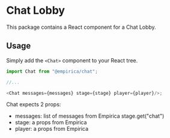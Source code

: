 # Chat Lobby

This package contains a React component for a Chat Lobby.

## Usage

Simply add the `<Chat>` component to your React tree.

```js
import Chat from "@empirica/chat";

//...

<Chat messages={messages} stage={stage} player={player}/>;
```

Chat expects 2 props:

- messages: list of messages from Empirica stage.get("chat")
- stage: a props from Empirica
- player: a props from Empirica